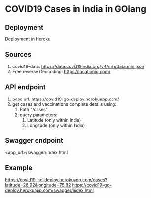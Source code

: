 # COVID19 Cases in India in GOlang

## Deployment
Deployment in Heroku

## Sources
1. covid19-data: https://data.covid19india.org/v4/min/data.min.json
2. Free reverse Geocoding: https://locationiq.com/

## API endpoint
1. base url:  https://covid19-go-deploy.herokuapp.com/
2. get cases and vaccinations complete details using:
   1. Path "/cases"
   2. query parameters:
      1. Latitude (only within India)
      2. Longitude (only within India)

## Swagger endpoint
<app_url>/swagger/index.html

## Example
https://covid19-go-deploy.herokuapp.com/cases?latitude=26.92&longitude=75.82
https://covid19-go-deploy.herokuapp.com/swagger/index.html